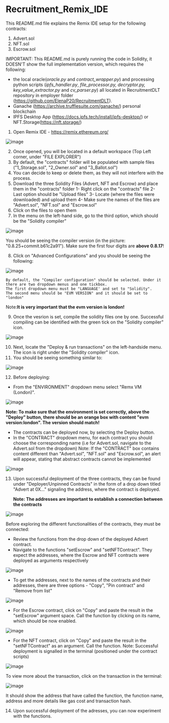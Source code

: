 # Recruitment_Remix_IDE
This README.md file explains the Remix IDE setup for the following contracts:
1) Advert.sol
2) NFT.sol
3) Escrow.sol

IMPORTANT:
This README.md is purely running the code in Solidity, it DOESN'T  show the full implementation version, which requires the following:
- the local oracle(_oracle.py_ and _contract_wrapper.py_) and processing python scripts (_ipfs_handler.py_, _file_processor.py, decryptor.py, key_value_extractor.py_ and _cv_parser.py_) all located in RecruitmentDLT repository in employer folder (https://github.com/ElenaP20/RecruitmentDLT).
- Ganache (https://archive.trufflesuite.com/ganache/) personal blockchain
- IPFS Desktop App (https://docs.ipfs.tech/install/ipfs-desktop/) or NFT.Storage(https://nft.storage/)
1. Open Remix IDE - https://remix.ethereum.org/

![image](https://github.com/ElenaP20/Recruitment_Remix_IDE/assets/91874987/e35a4f2b-5123-4d49-891b-aece1e82b903)

2. Once opened, you will be located in a default workspace (Top Left corner, under "FILE EXPLORER")
3. By default, the "contracts" folder will be populated with sample files ("1_Storage.sol", "2_Owner.sol" and "3_Ballot.sol")
4. You can decide to keep or delete them, as they will not interfere with the process.
5. Download the three Solidity Files (Advert, NFT and Escrow) and place them in the "contracts" folder 
    1- Right click on the "contracts" file
    2- Last option should be "Upload files"
    3- Locate (where the files were downloaded) and upload them
    4- Make sure the names of the files are "Advert.sol", "NFT.sol" and "Escrow.sol"
6. Click on the files to open them
7. In the menu on the left-hand side, go to the third option, which should be the "Solidity compiler"

![image](https://github.com/ElenaP20/Recruitment_Remix_IDE/assets/91874987/ade26d6b-3262-4f7a-835e-e1bdbd1cd1f7)

You should be seeing the compiler version (in the picture: "0.8.25+commit.b61c2a91"). Make sure the first four digits are **above 0.8.17**!

8. Click on "Advanced Configurations" and you should be seeing the following:

![image](https://github.com/ElenaP20/Recruitment_Remix_IDE/assets/91874987/e32a9ded-0293-4699-8c95-ca39dce7529d)

    By default, the "Compiler configuration" should be selected. Under it there are two dropdown menus and one tickbox. 
    The first dropdown menu must be "LANGUAGE' and set to "Solidity". 
    The second menu should be "EVM VERSION" and it should be set to "london"

  Note:**It is very important that the evm version is london!**
  
9. Once the vesrion is set, compile the solidity files one by one. Successful compiling can be identified with the green tick on the "Solidity compiler" icon.

![image](https://github.com/ElenaP20/Recruitment_Remix_IDE/assets/91874987/44e040d2-b3ac-41e9-a4a0-66b81fd0b25d)

10. Next, locate the "Deploy & run transactions" on the left-handside menu. The icon is right under the "Solidity compiler" icon.
11. You should be seeing something similar to:

![image](https://github.com/ElenaP20/Recruitment_Remix_IDE/assets/91874987/9c979cb0-f8cf-40d9-8852-6e6b645ca8c2)

12. Before deploying:
  - From the "ENVIRONMENT" dropdown menu select "Remx VM (London)".

![image](https://github.com/ElenaP20/Recruitment_Remix_IDE/assets/91874987/b8bac43f-3ec2-4936-99f7-287695931d2e)

**Note: To make sure that the environment is set correctly, above the "Deploy" button, there should be an orange box with content "evm version:london". The version should match!**
  - The contracts can be deployed now, by selecting the Deploy button.
  - In the "CONTRACT" dropdown menu, for each contract you should choose the corresponding name (i.e for Advert.sol, navigate to the Advert.sol from the dropdown)
Note: If the "CONTRACT" box contains content different than "Advert.sol", "NFT.sol" and "Escrow.sol", an alert will appear, stating that abstract contracts cannot be implemented

![image](https://github.com/ElenaP20/Recruitment_Remix_IDE/assets/91874987/39789da7-9631-4549-a44c-e25537823234)

13. Upon successful deployment of the three contracts, they can be found under "Deployer/Unpinned Contracts" in the form of a drop down titled "Advert at 0X..." signaling the address, where the contract is deployed.
    
    **Note: The addresses are important to establish a connection between the contracts**
    
![image](https://github.com/ElenaP20/Recruitment_Remix_IDE/assets/91874987/106a2d6d-0dad-4bd4-bf95-4b0902d3a1a2)
    
  Before exploring the different functionalities of the contracts, they must be connected:
  - Review the functions from the drop down of the deployed Advert contract.
  - Navigate to the functions "setEscrow" and "setNFTContract". They expect the addresses, where the Escrow and NFT contracts were deployed as arguments respectively
   
![image](https://github.com/ElenaP20/Recruitment_Remix_IDE/assets/91874987/d7720a41-57b2-4dab-91b0-cc05445fdabf)

  - To get the addresses, next to the names of the contracts and their addresses, there are three options - "Copy", "Pin contract" and "Remove from list"

![image](https://github.com/ElenaP20/Recruitment_Remix_IDE/assets/91874987/39080c08-c342-49be-8b68-2605941250cf)

 - For the Escrow contract, click on "Copy" and paste the result in the "setEscrow" argument space. Call the function by clicking on its name, which should be now enabled.
   
![image](https://github.com/ElenaP20/Recruitment_Remix_IDE/assets/91874987/fabce24e-9d53-4203-b293-201a87ef6850)
   
 - For the NFT contract, click on "Copy" and paste the result in the "setNFTContract" as an argument. Call the function.
Note: Successful deployment is signalled in the terminal (positioned under the contract scripts)

![image](https://github.com/ElenaP20/Recruitment_Remix_IDE/assets/91874987/5279f3ee-03f2-4782-a70c-93f1f8ee8de0)

To view more about the transaction, click on the transaction in the terminal:

![image](https://github.com/ElenaP20/Recruitment_Remix_IDE/assets/91874987/ac4851e2-7046-47f1-a3d1-d94f6fe4b1de)

It should show the address that have called the function, the function name, address and more details like gas cost and transaction hash.

14. Upon successful deployment of the adresses, you can now experiment with the functions.

